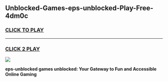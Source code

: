 
## Unblocked-Games-eps-unblocked-Play-Free-4dm0c
<h3>
<a href="https://premium76.site?title=eps-unblocked&ref=23A">CLICK TO PLAY</a></h3>
<hr>

<h3>
<a href="https://premium76.site?title=eps-unblocked&ref=23A">CLICK 2 PLAY</a>
  
</h3>

<a href="https://premium76.site?title=eps-unblocked&ref=23A"><img src="https://clearcache.store/games.png"></a>


**eps-unblocked games unblocked: Your Gateway to Fun and Accessible Online Gaming**
